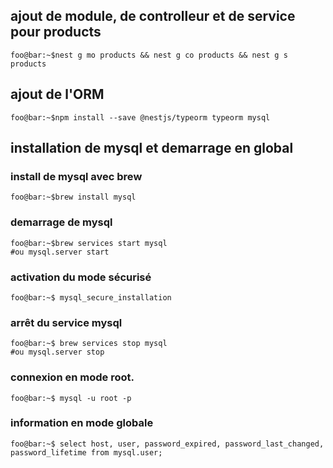 
## ajout de module, de controlleur et de service pour products
```console
foo@bar:~$nest g mo products && nest g co products && nest g s products
```

## ajout de l'ORM
```console
foo@bar:~$npm install --save @nestjs/typeorm typeorm mysql
```

## installation de mysql et demarrage en global

### install de mysql avec brew
```console
foo@bar:~$brew install mysql
```

### demarrage de mysql
```console
foo@bar:~$brew services start mysql 
#ou mysql.server start
```

### activation du mode sécurisé
```console
foo@bar:~$ mysql_secure_installation
```

### arrêt du service mysql
```console
foo@bar:~$ brew services stop mysql 
#ou mysql.server stop
```

### connexion en mode root.
```console
foo@bar:~$ mysql -u root -p
```

### information en mode globale
```console
foo@bar:~$ select host, user, password_expired, password_last_changed, password_lifetime from mysql.user;
```
